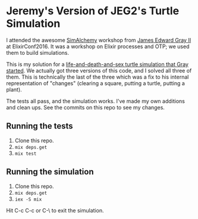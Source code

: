 # Jeremy's Version of JEG2's Turtle Simulation

I attended the awesome [SimAlchemy](http://elixirconf.com/2016/speakers.html#grayii) workshop from [James Edward Gray II](http://graysoftinc.com/) at ElixirConf2016.  It was a workshop on Elixir processes and OTP; we used them to build simulations.

This is my solution for a [life-and-death-and-sex turtle simulation that Gray started](https://github.com/JEG2/simulations/tree/master/turtles).  We actually got three versions of this code, and I solved all three of them.  This is technically the last of the three which was a fix to his internal representation of "changes" (clearing a square, putting a turtle, putting a plant).

The tests all pass, and the simulation works.  I've made my own additions and clean ups.  See the commits on this repo to see my changes.

## Running the tests

1. Clone this repo.
1. `mix deps.get`
1. `mix test`

## Running the simulation

1. Clone this repo.
1. `mix deps.get`
1. `iex -S mix`

Hit C-c C-c or C-\ to exit the simulation.
